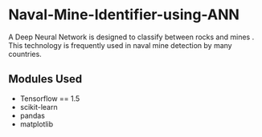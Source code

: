 # Naval-Mine-Identifier-using-ANN

A Deep Neural Network is designed to classify between rocks and mines .
This technology is frequently used in naval mine detection by many countries.

## Modules Used 
- Tensorflow == 1.5
- scikit-learn
- pandas
- matplotlib


